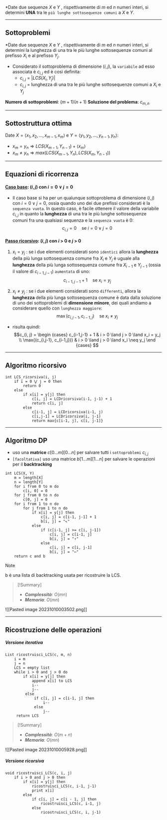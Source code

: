 *Date due sequenze $X$ e $Y$ , rispettivamente di $m$ ed $n$ numeri interi, si determini **UNA** tra le `più lunghe sottosequenze comuni` a $X$ e $Y$.

---
## Sottoproblemi

*Date due sequenze $X$ e $Y$ , rispettivamente di $m$ ed $n$ numeri interi, si determini la lunghezza di una tra le più lunghe sottosequenze comuni al prefisso $X_i$ e al prefisso $Y_j$.

- Considerato il sottoproblema di dimensione $(i, j)$, la `variabile` ad esso associata è $c_{i,j}$ ed è così definita:
	- $c_{i,j}$ = $|LCS(X_i, Y_j)|$
	- $c_{i,j}$ = lunghezza di una tra le più lunghe sottosequenze comuni a $X_i$ e $Y_j$

**Numero di sottoproblemi**: $(m+1)(n+1)$
**Soluzione del problema**: $c_{m, n}$

---
## Sottostruttura ottima

Date $X=⟨x_1, x_2, …, x_{m-1}, x_m⟩$ e $Y=⟨y_1, y_2, …, y_{n-1}, y_n⟩$:

- $x_m = y_n \Rightarrow LCS(X_{m-1}, Y_{n-1}) + ⟨x_m⟩$
- $x_m \neq y_n \Rightarrow max(LCS(X_{m-1}, Y_{n}), LCS(X_{m}, Y_{n-1}))$ 

---
## Equazioni di ricorrenza
#### <u>**Caso base**</u>: $(i, j)$ con $i = 0 ∨ j = 0$
- Il caso base si ha per un qualunque sottoproblema di dimensione $(i, j)$ con $i = 0 \lor j = 0$, ossia quando uno dei due prefissi considerati è la `sequenza vuota`.
	In questo caso, è facile ottenere il valore della variabile $c_{i,j}$ in quanto la **lunghezza** di una tra le più lunghe sottosequenze comuni fra una qualsiasi sequenza e la `sequenza vuota` è 0:
$$ c_{i,j} = 0 \quad\text{se } i = 0 \lor j = 0 $$

#### <u>**Passo ricorsivo**</u>: $(i, j)$ con $i$ > 0 e $j$ > 0
1. $x_i = y_j$ : 
	se i due elementi considerati sono `identici` allora la **lunghezza** della più lunga sottosequenza comune fra $X_i$ e $Y_j$ è uguale alla **lunghezza** della più lunga sottosequenza comune fra $X_{i−1}$ e $Y_{j−1}$ (ossia il valore di $c_{i−1,j−1}$) `aumentata` di uno:
$$c_{i-1,j-1} + 1 \quad\text{se } x_i = y_j$$

2. $x_i \neq y_j$ : 
	se i due elementi considerati sono `differenti`, allora la **lunghezza** della più lunga sottosequenza comune è data dalla soluzione di uno dei sottoproblemi di **dimensione minore**, dei quali andiamo a considerare quello con `lunghezza maggiore`: 
$$\max{(c_{i,j-1}, c_{i-1,j})} \quad\text{se } x_i \neq y_j$$
- risulta quindi:
$$c_{i, j} = 
\begin {cases} 
c_{i-1,j-1} + 1 & i > 0 \land j > 0 \land x_i = y_j \\
\max{(c_{i,j-1}, c_{i-1,j})} & i > 0 \land j > 0 \land x_i \neq y_j
\end {cases}
$$
---
## Algoritmo ricorsivo

``` Pseudocodice TI:"LCD_ricorsiva" "FOLD"
int LCS_ricorsiva(i, j)
	if i = 0 ⋁ j = 0 then 
		return 0 
	else 
		if x[i] = y[j] then 
			c[i, j] = LCDricorsiva(i-1, j-1) + 1 
			return c[i, j] 
		else 
			c[i-1, j] = LCDricorsiva(i-1, j) 
			c[i,j-1] = LCDricorsiva(i, j-1) 
			return max{c[i-1, j], c[i, j-1]}
```

---
## Algoritmo DP

- uso una **matrice** $c[0...m][0...n]$ per salvare tutti i `sottoproblemi` $c_{i, j}$
- `[facoltativa]` uso una matrice $b[1...m][1...n]$ per salvare le operazioni per il **backtracking**

``` Pseudocodice TI:"LCS" "FOLD"
int LCS(X, Y) 
	m = length[X]
	n = length[Y]
	for i from 0 to m do
		c[i, 0] = 0
	for j from 0 to n do
		c[0, j] = 0
	for i from 1 to n do
		for j from 1 to n do
			if x[i] = y[j] then
				c[i, j] = c[i-1, j-1] + 1
				b[i, j] = "↖"
			else
				if (c[i-1, j] >= c[i, j-1])
					c[i, j] = c[i-1, j]
					b[i, j] = "↑"
				else 
					c[i, j] = c[i, j-1]
					b[i, j] = "←"
	return c and b
```

>[!Note]
>b è una lista di backtracking usata per ricostruire la LCS.

> [!Summary]
> - ***Complessità***: $O(mn)$
> - ***Memoria***: $O(mn)$

![[Pasted image 20231010003502.png]]


---
## Ricostruzione delle operazioni

##### Versione iterativa

``` Pseudocodice TI:"ricostruisci_LCS" "FOLD"
List ricostruisci_LCS(c, m, n)
	i = m
	j = n
	LCS = empty list
	while i > 0 and j > 0 do
		if x[i] = y[j] then
			append x[i] to LCS
			i--
			j--
		 else
			 if c[i, j] = c[i-1, j] then
				 i--
			 else
				 j--
	 return LCS
```

> [!Summary]
> - ***Complessità***: $O(m + n)$
> - ***Memoria***: $O(mn)$


![[Pasted image 20231010005928.png]]

##### Versione ricorsiva

``` Pseudocodice TI:"ricostruisci_LCS" "FOLD"
void ricostruisci_LCS(c, i, j)
	if i > 0 and j > 0 then
		if x[i] = y[j] then
			ricostruisci_LCS(c, i-1, j-1)
			print x[i]
		else
			if c[i, j] = c[i - 1, j] then
				ricostruisci_LCS(c, i-1, j)
			else
				ricostruisci_LCS(c, i, j-1)
```
